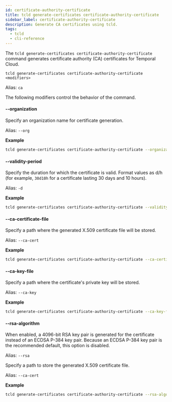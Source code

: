 ```yaml
---
id: certificate-authority-certificate
title: tcld generate-certificates certificate-authority-certificate
sidebar_label: certificate-authority-certificate
description: Generate CA certificates using tcld.
tags:
  - tcld
  - cli-reference
---
```


The `tcld generate-certificates certificate-authority-certificate` command generates certificate authority (CA) certificates for Temporal Cloud.

`tcld generate-certificates certificate-authority-certificate <modifiers>`

Alias: `ca`

The following modifiers control the behavior of the command.

#### --organization

Specify an organization name for certificate generation.

Alias: `--org`

**Example**

```bash
tcld generate-certificates certificate-authority-certificate --organization <value>
```

#### --validity-period

Specify the duration for which the certificate is valid.
Format values as d/h (for example, `30d10h` for a certificate lasting 30 days and 10 hours).

Alias: `-d`

**Example**

```bash
tcld generate-certificates certificate-authority-certificate --validity-period <value>
```

#### --ca-certificate-file

Specify a path where the generated X.509 certificate file will be stored.

Alias: `--ca-cert`

**Example**

```bash
tcld generate-certificates certificate-authority-certificate --ca-certificate-file <path>
```

#### --ca-key-file

Specify a path where the certificate's private key will be stored.

Alias: `--ca-key`

**Example**

```bash
tcld generate-certificates certificate-authority-certificate --ca-key-file <path>
```

#### --rsa-algorithm

When enabled, a 4096-bit RSA key pair is generated for the certificate instead of an ECDSA P-384 key pair.
Because an ECDSA P-384 key pair is the recommended default, this option is disabled.

Alias: `--rsa`

Specify a path to store the generated X.509 certificate file.

Alias: `--ca-cert`

**Example**

```bash
tcld generate-certificates certificate-authority-certificate --rsa-algorithm <boolean>
```
